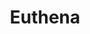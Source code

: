 ---
title: Euthena
member_url: https://euthena.com/fr_FR/
geographies: ["France"]
based: ["France"]
ig: ["LCP"]
services:
tags: [""]
categories: ["Content distributor"]
summary: "Euthena allows authors to share their creations with as many people as possible through a media outlet, a bookstore, and a pre-sale system. Euthena offers readers the opportunity to contribute to a talented writer’s project and the joy of being part of a cultural adventure."
press:
active: true
layout: members
showReadTime: false
showDate: false
permalink: ""
date:
featureImage: "https://euthena.com/build/app/shop/images/logo_euthena.9cc246e2.svg"
---